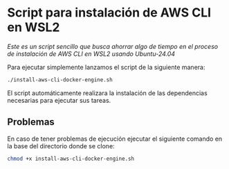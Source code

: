 # Script para instalación de AWS CLI en WSL2

*Este es un script sencillo que busca ahorrar algo de tiempo en el proceso de instalación de AWS CLI en WSL2 usando Ubuntu-24.04*


Para ejecutar simplemente lanzamos el script de la siguiente manera:
```bash
./install-aws-cli-docker-engine.sh
```

El script automáticamente realizara la instalación de las dependencias necesarias para ejecutar sus tareas.

## Problemas
En caso de tener problemas de ejecución ejecutar el siguiente comando en la base del directorio donde se clone:
```bash
chmod +x install-aws-cli-docker-engine.sh
```


